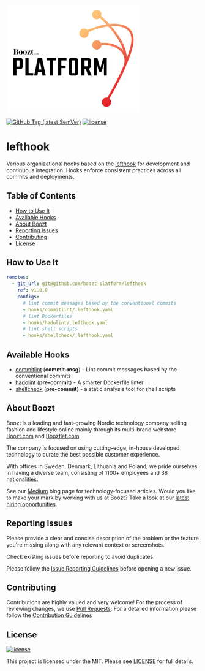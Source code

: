 [<img src="https://raw.githubusercontent.com/boozt-platform/branding/main/assets/img/platform-logo.png" width="350"/>][homepage]

[![GitHub Tag (latest SemVer)](https://img.shields.io/github/v/tag/boozt-platform/lefthook.svg?label=latest&sort=semver)][releases]
[![license](https://img.shields.io/badge/license-mit-brightgreen.svg)][license]

# lefthook

Various organizational hooks based on the [lefthook](https://github.com/evilmartians/lefthook) for development and continuous integration. Hooks enforce consistent practices across all commits and deployments. 

## Table of Contents

- [How to Use It](#how-to-use-it)
- [Available Hooks](#available-hooks)
- [About Boozt](#about-boozt)
- [Reporting Issues](#reporting-issues)
- [Contributing](#contributing)
- [License](#license)

## How to Use It

```yaml
remotes:
  - git_url: git@github.com/boozt-platform/lefthook
    ref: v1.0.0
    configs:
      # lint commit messages based by the conventional commits
      - hooks/commitlint/.lefthook.yaml
      # lint Dockerfiles
      - hooks/hadolint/.lefthook.yaml
      # lint shell scripts
      - hooks/shellcheck/.lefthook.yaml
```

## Available Hooks

 - [commitlint](./hooks/commitlint/) (**commit-msg**) - Lint commit messages based by the conventional commits
 - [hadolint](./hooks/hadolint/) (**pre-commit**) - A smarter Dockerfile linter
 - [shellcheck](./hooks/shellcheck/) (**pre-commit**) - a static analysis tool for shell scripts

## About Boozt

Boozt is a leading and fast-growing Nordic technology company selling fashion and lifestyle online mainly through its multi-brand webstore [Boozt.com][boozt] and [Booztlet.com][booztlet].

The company is focused on using cutting-edge, in-house developed technology to curate the best possible customer experience.

With offices in Sweden, Denmark, Lithuania and Poland, we pride ourselves in having a diverse team, consisting of 1100+ employees and 38 nationalities.

See our [Medium][blog] blog page for technology-focused articles. Would you like to make your mark by working with us at Boozt? Take a look at our [latest hiring opportunities][careers].

## Reporting Issues

Please provide a clear and concise description of the problem or the feature you're missing along with any relevant context or screenshots.

Check existing issues before reporting to avoid duplicates.

Please follow the [Issue Reporting Guidelines][issues] before opening a new issue.

## Contributing

Contributions are highly valued and very welcome! For the process of reviewing changes, we use [Pull Requests][pull-request]. For a detailed information please follow the [Contribution Guidelines][contributing]

## License

[![license](https://img.shields.io/badge/license-mit-brightgreen.svg)][license]

This project is licensed under the MIT. Please see [LICENSE][license] for full details.

[homepage]: https://github.com/boozt-platform/lefthook
[releases]: https://github.com/boozt-platform/lefthook/releases
[issues]: https://github.com/boozt-platform/lefthook/issues
[pull-request]: https://github.com/boozt-platform/lefthook/pulls
[contributing]: ./docs/CONTRIBUTING.md
[license]: ./LICENSE
[boozt]: https://www.boozt.com/
[booztlet]: https://www.booztlet.com/
[blog]: https://medium.com/boozt-tech
[careers]: https://careers.booztgroup.com/
